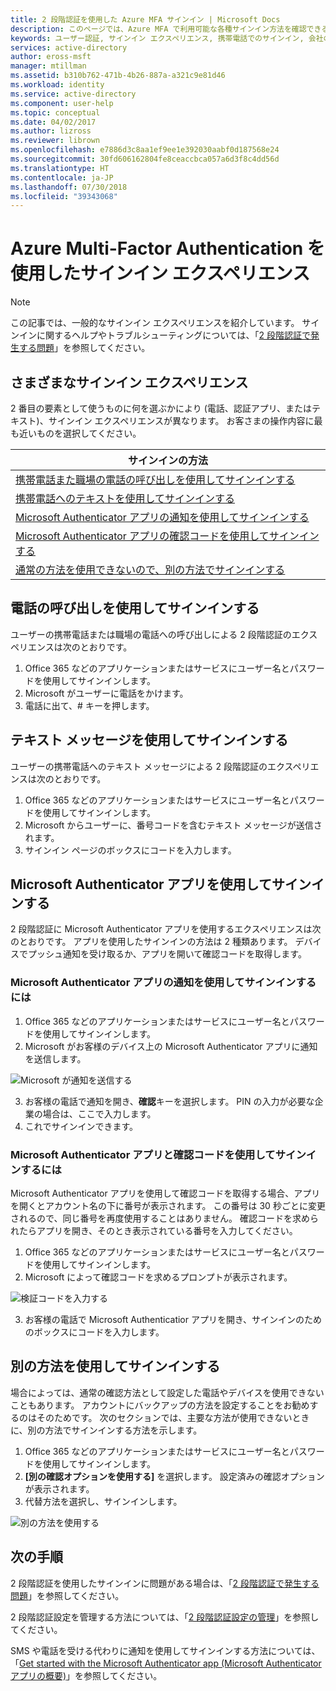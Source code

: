 ```yaml
---
title: 2 段階認証を使用した Azure MFA サインイン | Microsoft Docs
description: このページでは、Azure MFA で利用可能な各種サインイン方法を確認できる参照先情報を示します。
keywords: ユーザー認証, サインイン エクスペリエンス, 携帯電話でのサインイン, 会社の電話でのサインイン
services: active-directory
author: eross-msft
manager: mtillman
ms.assetid: b310b762-471b-4b26-887a-a321c9e81d46
ms.workload: identity
ms.service: active-directory
ms.component: user-help
ms.topic: conceptual
ms.date: 04/02/2017
ms.author: lizross
ms.reviewer: librown
ms.openlocfilehash: e7886d3c8aa1ef9ee1e392030aabf0d187568e24
ms.sourcegitcommit: 30fd606162804fe8ceaccbca057a6d3f8c4dd56d
ms.translationtype: HT
ms.contentlocale: ja-JP
ms.lasthandoff: 07/30/2018
ms.locfileid: "39343068"
---
```

# <a name="the-sign-in-experience-with-azure-multi-factor-authentication"></a>Azure Multi-Factor Authentication を使用したサインイン エクスペリエンス
> [!NOTE]
> この記事では、一般的なサインイン エクスペリエンスを紹介しています。 サインインに関するヘルプやトラブルシューティングについては、「[2 段階認証で発生する問題](multi-factor-authentication-end-user-troubleshoot.md)」を参照してください。

## <a name="what-will-your-sign-in-experience-be"></a>さまざまなサインイン エクスペリエンス
2 番目の要素として使うものに何を選ぶかにより (電話、認証アプリ、またはテキスト)、サインイン エクスペリエンスが異なります。 お客さまの操作内容に最も近いものを選択してください。

| サインインの方法 |
| --- |
| [携帯電話また職場の電話の呼び出しを使用してサインインする](#signing-in-with-a-phone-call) |
| [携帯電話へのテキストを使用してサインインする](#signing-in-with-a-text-message)
| [Microsoft Authenticator アプリの通知を使用してサインインする](#signing-in-with-the-microsoft-authenticator-app-using-notification) |
| [Microsoft Authenticator アプリの確認コードを使用してサインインする](#signing-in-with-the-microsoft-authenticator-app-using-verification-code) |
| [通常の方法を使用できないので、別の方法でサインインする](#signing-in-with-an-alternate-method) |

## <a name="signing-in-with-a-phone-call"></a>電話の呼び出しを使用してサインインする
ユーザーの携帯電話または職場の電話への呼び出しによる 2 段階認証のエクスペリエンスは次のとおりです。

1. Office 365 などのアプリケーションまたはサービスにユーザー名とパスワードを使用してサインインします。  
2. Microsoft がユーザーに電話をかけます。  
3. 電話に出て、# キーを押します。  

## <a name="signing-in-with-a-text-message"></a>テキスト メッセージを使用してサインインする
ユーザーの携帯電話へのテキスト メッセージによる 2 段階認証のエクスペリエンスは次のとおりです。

1. Office 365 などのアプリケーションまたはサービスにユーザー名とパスワードを使用してサインインします。
2. Microsoft からユーザーに、番号コードを含むテキスト メッセージが送信されます。
3. サインイン ページのボックスにコードを入力します。

## <a name="signing-in-with-the-microsoft-authenticator-app"></a>Microsoft Authenticator アプリを使用してサインインする
2 段階認証に Microsoft Authenticator アプリを使用するエクスペリエンスは次のとおりです。 アプリを使用したサインインの方法は 2 種類あります。 デバイスでプッシュ通知を受け取るか、アプリを開いて確認コードを取得します。

### <a name="to-sign-in-with-a-notification-from-the-microsoft-authenticator-app"></a>Microsoft Authenticator アプリの通知を使用してサインインするには
1. Office 365 などのアプリケーションまたはサービスにユーザー名とパスワードを使用してサインインします。
2. Microsoft がお客様のデバイス上の Microsoft Authenticator アプリに通知を送信します。

  ![Microsoft が通知を送信する](./media/multi-factor-authentication-end-user-signin/notify.png)

3. お客様の電話で通知を開き、**確認**キーを選択します。 PIN の入力が必要な企業の場合は、ここで入力します。
4. これでサインインできます。

### <a name="to-sign-in-using-a-verification-code-with-the-microsoft-authenticator-app"></a>Microsoft Authenticator アプリと確認コードを使用してサインインするには

Microsoft Authenticator アプリを使用して確認コードを取得する場合、アプリを開くとアカウント名の下に番号が表示されます。 この番号は 30 秒ごとに変更されるので、同じ番号を再度使用することはありません。 確認コードを求められたらアプリを開き、そのとき表示されている番号を入力してください。

1. Office 365 などのアプリケーションまたはサービスにユーザー名とパスワードを使用してサインインします。
2. Microsoft によって確認コードを求めるプロンプトが表示されます。

  ![検証コードを入力する](./media/multi-factor-authentication-end-user-signin/verify3.png)

3. お客様の電話で Microsoft Authenticatior アプリを開き、サインインのためのボックスにコードを入力します。

## <a name="signing-in-with-an-alternate-method"></a>別の方法を使用してサインインする
場合によっては、通常の確認方法として設定した電話やデバイスを使用できないこともあります。 アカウントにバックアップの方法を設定することをお勧めするのはそのためです。 次のセクションでは、主要な方法が使用できないときに、別の方法でサインインする方法を示します。

1. Office 365 などのアプリケーションまたはサービスにユーザー名とパスワードを使用してサインインします。
2. **[別の確認オプションを使用する]** を選択します。 設定済みの確認オプションが表示されます。
3. 代替方法を選択し、サインインします。

  ![別の方法を使用する](./media/multi-factor-authentication-end-user-signin/alt.png)

## <a name="next-steps"></a>次の手順

2 段階認証を使用したサインインに問題がある場合は、「[2 段階認証で発生する問題](multi-factor-authentication-end-user-troubleshoot.md)」を参照してください。

2 段階認証設定を管理する方法については、「[2 段階認証設定の管理](multi-factor-authentication-end-user-manage-settings.md)」を参照してください。

SMS や電話を受ける代わりに通知を使用してサインインする方法については、「[Get started with the Microsoft Authenticator app (Microsoft Authenticator アプリの概要)](microsoft-authenticator-app-how-to.md)」を参照してください。
